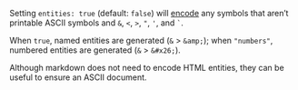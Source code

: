 Setting `entities: true` (default: `false`) will [encode](https://github.com/mathiasbynens/he#heencodetext-options) any symbols that aren’t printable ASCII symbols and `&`, `<`, `>`, `"`, `'`, and `` ` ``.

When `true`, named entities are generated (`&` > `&amp;`); when `"numbers"`, numbered entities are generated (`&` > `&#x26;`).

Although markdown does not need to encode HTML entities, they can be useful to ensure an ASCII document.
